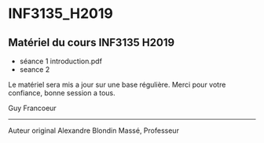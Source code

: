 # INF3135_H2019

## Matériel du cours INF3135 H2019

- séance 1 introduction.pdf
- seance 2 

Le matériel sera mis a jour sur une base régulière. Merci pour votre confiance, bonne session a tous.

Guy Francoeur


----

Auteur original Alexandre Blondin Massé, Professeur
